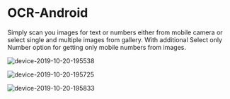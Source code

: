 # OCR-Android
Simply scan you images for text or numbers either from mobile camera or select single and multiple images from gallery.
With additional Select only Number option for getting only mobile numbers from images.



![device-2019-10-20-195538](https://user-images.githubusercontent.com/28349518/67161445-12e0f780-f374-11e9-8f99-01975fc2ad7d.png)




![device-2019-10-20-195725](https://user-images.githubusercontent.com/28349518/67161449-1e342300-f374-11e9-88a6-892c5f5e6c86.png)


![device-2019-10-20-195833](https://user-images.githubusercontent.com/28349518/67161461-360ba700-f374-11e9-94cf-ff2eca82cc50.png)
